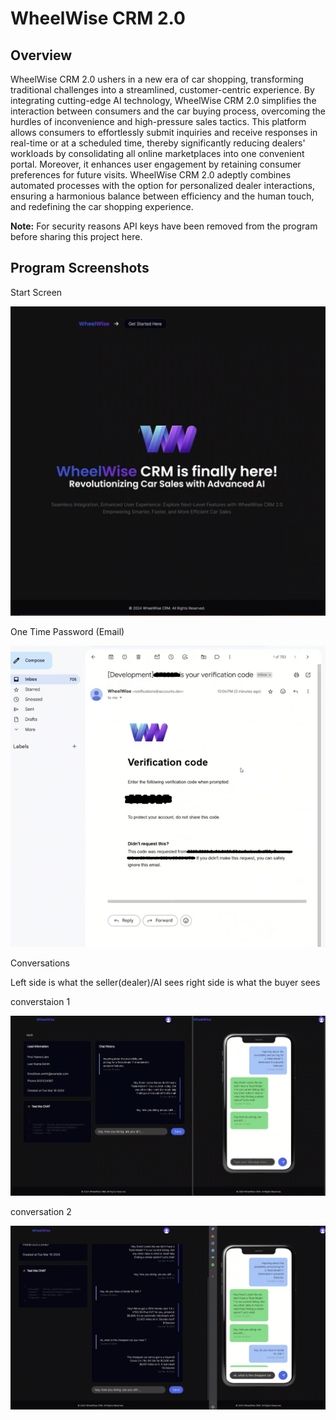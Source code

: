 # WheelWise CRM 2.0

## Overview

WheelWise CRM 2.0 ushers in a new era of car shopping, transforming traditional challenges into a streamlined, customer-centric experience. By integrating cutting-edge AI technology, WheelWise CRM 2.0 simplifies the interaction between consumers and the car buying process, overcoming the hurdles of inconvenience and high-pressure sales tactics. This platform allows consumers to effortlessly submit inquiries and receive responses in real-time or at a scheduled time, thereby significantly reducing dealers' workloads by consolidating all online marketplaces into one convenient portal. Moreover, it enhances user engagement by retaining consumer preferences for future visits. WheelWise CRM 2.0 adeptly combines automated processes with the option for personalized dealer interactions, ensuring a harmonious balance between efficiency and the human touch, and redefining the car shopping experience.

**Note:** For security reasons API keys have been removed from the program before sharing this project here.

## Program Screenshots

Start Screen

![](https://github.com/Omair-Shafi/WheelwiseCRM/blob/main/WheelWise2.0/public/images/Wheel%20start%20screen.PNG)

One Time Password (Email)

![](https://github.com/Omair-Shafi/WheelwiseCRM/blob/main/WheelWise2.0/public/images/Wheel%20email%20otp.PNG)

Conversations

Left side is what the seller(dealer)/AI sees
right side is what the buyer sees

converstaion 1

![](https://github.com/Omair-Shafi/WheelwiseCRM/blob/main/WheelWise2.0/public/images/Wheel%20conversation%20screen.PNG)

conversation 2

![](https://github.com/Omair-Shafi/WheelwiseCRM/blob/main/WheelWise2.0/public/images/Wheel%20conversation%20screen%202.PNG)
